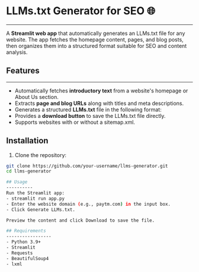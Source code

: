 # LLMs.txt Generator for SEO 🌐
--------------------------------
A **Streamlit web app** that automatically generates an LLMs.txt file for any website. The app fetches the homepage content, pages, and blog posts, then organizes them into a structured format suitable for SEO and content analysis.

## Features
-------------
- Automatically fetches **introductory text** from a website's homepage or About Us section.
- Extracts **page and blog URLs** along with titles and meta descriptions.
- Generates a structured **LLMs.txt** file in the following format:
- Provides a **download button** to save the LLMs.txt file directly.
- Supports websites with or without a sitemap.xml.

## Installation
1. Clone the repository:
```bash
git clone https://github.com/your-username/llms-generator.git
cd llms-generator

## Usage
----------
Run the Streamlit app:
- streamlit run app.py
- Enter the website domain (e.g., paytm.com) in the input box.
- Click Generate LLMs.txt.

Preview the content and click Download to save the file.

## Requirements
-----------------
- Python 3.9+
- Streamlit
- Requests
- BeautifulSoup4
- lxml

